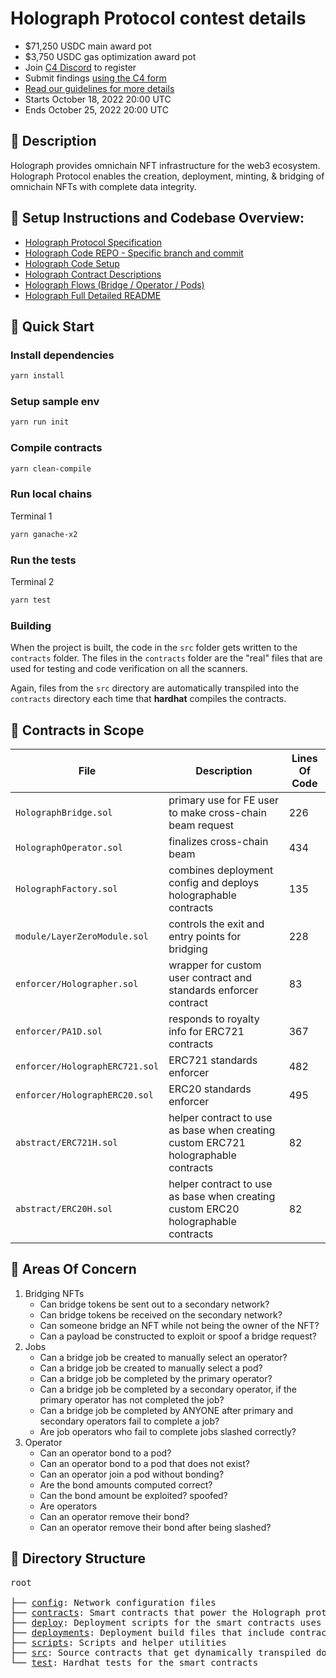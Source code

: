 # Holograph Protocol contest details

- $71,250 USDC main award pot
- $3,750 USDC gas optimization award pot
- Join [C4 Discord](https://discord.gg/code4rena) to register
- Submit findings [using the C4 form](https://code4rena.com/contests/2022-10-holograph-contest/submit)
- [Read our guidelines for more details](https://docs.code4rena.com/roles/wardens)
- Starts October 18, 2022 20:00 UTC
- Ends October 25, 2022 20:00 UTC

## 📃 Description

Holograph provides omnichain NFT infrastructure for the web3 ecosystem. Holograph Protocol enables the creation, deployment, minting, & bridging of omnichain NFTs with complete data integrity.

## 🧙 Setup Instructions and Codebase Overview:

- [Holograph Protocol Specification](https://docs.holograph.xyz/holograph-protocol/technical-specification)
- [Holograph Code REPO - Specific branch and commit](https://github.com/holographxyz/holograph-protocol/tree/c4_audit)
- [Holograph Code Setup](https://github.com/holographxyz/holograph-protocol/blob/c4_audit/docs/SETUP_README.md)
- [Holograph Contract Descriptions](https://github.com/holographxyz/holograph-protocol/blob/c4_audit/docs/CONTRACT_DESCRIPTIONS.md)
- [Holograph Flows (Bridge / Operator / Pods)](https://github.com/holographxyz/holograph-protocol/blob/c4_audit/docs/IMPORTANT_FLOWS.md)
- [Holograph Full Detailed README](https://github.com/holographxyz/holograph-protocol/blob/c4_audit/README_DETAILS.md)

## 🛫 Quick Start

### Install dependencies

```bash
yarn install
```

### Setup sample env

```bash
yarn run init
```

### Compile contracts

```bash
yarn clean-compile
```

### Run local chains

Terminal 1

```bash
yarn ganache-x2
```

### Run the tests

Terminal 2

```bash
yarn test
```

### Building

When the project is built, the code in the `src` folder gets written to the `contracts` folder. The files in the `contracts` folder are the "real" files that are used for testing and code verification on all the scanners.

Again, files from the `src` directory are automatically transpiled into the `contracts` directory each time that **hardhat** compiles the contracts.

## 🔎 Contracts in Scope

| File                           | Description                                                                        | Lines Of Code |
| ------------------------------ | ---------------------------------------------------------------------------------- | ------------- |
| `HolographBridge.sol`          | primary use for FE user to make cross-chain beam request                           | 226           |
| `HolographOperator.sol`        | finalizes cross-chain beam                                                         | 434           |
| `HolographFactory.sol`         | combines deployment config and deploys holographable contracts                     | 135           |
| `module/LayerZeroModule.sol`   | controls the exit and entry points for bridging                                    | 228           |
| `enforcer/Holographer.sol`     | wrapper for custom user contract and standards enforcer contract                   | 83            |
| `enforcer/PA1D.sol`            | responds to royalty info for ERC721 contracts                                      | 367           |
| `enforcer/HolographERC721.sol` | ERC721 standards enforcer                                                          | 482           |
| `enforcer/HolographERC20.sol`  | ERC20 standards enforcer                                                           | 495           |
| `abstract/ERC721H.sol`         | helper contract to use as base when creating custom ERC721 holographable contracts | 82            |
| `abstract/ERC20H.sol`          | helper contract to use as base when creating custom ERC20 holographable contracts  | 82            |

## 🤔 Areas Of Concern

1. Bridging NFTs
   - Can bridge tokens be sent out to a secondary network?
   - Can bridge tokens be received on the secondary network?
   - Can someone bridge an NFT while not being the owner of the NFT?
   - Can a payload be constructed to exploit or spoof a bridge request?
2. Jobs
   - Can a bridge job be created to manually select an operator?
   - Can a bridge job be created to manually select a pod?
   - Can a bridge job be completed by the primary operator?
   - Can a bridge job be completed by a secondary operator, if the primary operator has not completed the job?
   - Can a bridge job be completed by ANYONE after primary and secondary operators fail to complete a job?
   - Are job operators who fail to complete jobs slashed correctly?
3. Operator
   - Can an operator bond to a pod?
   - Can an operator bond to a pod that does not exist?
   - Can an operator join a pod without bonding?
   - Are the bond amounts computed correct?
   - Can the bond amount be exploited? spoofed?
   - Are operators
   - Can an operator remove their bond?
   - Can an operator remove their bond after being slashed?

## 📁 Directory Structure

<pre>
root

├── <a href="https://github.com/holographxyz/holograph-protocol/tree/c4_audit/config">config</a>: Network configuration files
├── <a href="https://github.com/holographxyz/holograph-protocol/tree/c4_audit/contracts">contracts</a>: Smart contracts that power the Holograph protocol
├── <a href="https://github.com/holographxyz/holograph-protocol/tree/c4_audit/deploy">deploy</a>: Deployment scripts for the smart contracts uses <a href="https://hardhat.org/">Hardhat</a> and <a href="https://github.com/wighawag/hardhat-deploy">Hardhat Deploy</a>
├── <a href="https://github.com/holographxyz/holograph-protocol/tree/c4_audit/deployments">deployments</a>: Deployment build files that include contract addresses on each network
├── <a href="https://github.com/holographxyz/holograph-protocol/tree/c4_audit/scripts">scripts</a>: Scripts and helper utilities
├── <a href="https://github.com/holographxyz/holograph-protocol/tree/c4_audit/src">src</a>: Source contracts that get dynamically transpiled down into the finalized output <a href="./contracts">contracts</a>
└── <a href="https://github.com/holographxyz/holograph-protocol/tree/c4_audit/test">test</a>: Hardhat tests for the smart contracts
</pre>
